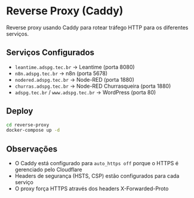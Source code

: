 # Reverse Proxy (Caddy)

Reverse proxy usando Caddy para rotear tráfego HTTP para os diferentes serviços.

## Serviços Configurados

- `leantime.adspg.tec.br` → Leantime (porta 8080)
- `n8n.adspg.tec.br` → n8n (porta 5678)
- `nodered.adspg.tec.br` → Node-RED (porta 1880)
- `churras.adspg.tec.br` → Node-RED Churrasqueira (porta 1880)
- `adspg.tec.br` / `www.adspg.tec.br` → WordPress (porta 80)

## Deploy

```bash
cd reverse-proxy
docker-compose up -d
```

## Observações

- O Caddy está configurado para `auto_https off` porque o HTTPS é gerenciado pelo Cloudflare
- Headers de segurança (HSTS, CSP) estão configurados para cada serviço
- O proxy força HTTPS através dos headers X-Forwarded-Proto

